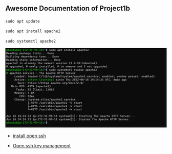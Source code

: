 ## Awesome Documentation of Project1b

`sudo apt update`

`sudo apt install apache2`

`sudo systemctl apache2`

![apache status](./images/Apache%20Installation.PNG)

- [install open ssh](https://docs.microsoft.com/en-us/windows-server/administration/openssh/openssh_install_firstuse)

- [Open ssh key management](https://www.markdownguide.org/cheat-sheet)
